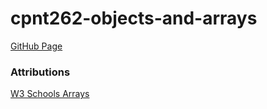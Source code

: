 # cpnt262-objects-and-arrays

[GitHub Page](https://chad-cervantes.github.io/cpnt262-objects-and-arrays/)

### Attributions 

[W3 Schools Arrays](https://www.w3schools.com/js/js_array_methods.asp)